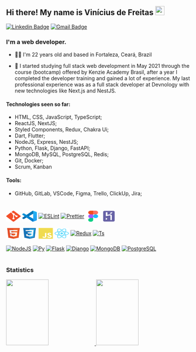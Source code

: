 ## Hi there! My name is Vinícius de Freitas <img src="https://media.giphy.com/media/hvRJCLFzcasrR4ia7z/giphy.gif" width="25px" height="25px"></a>

[![Linkedin Badge](https://img.shields.io/badge/-LinkedIn-blue?style=flat-square&logo=Linkedin&logoColor=white&link=https://www.linkedin.com/in/vinicius-de-freitas/)](https://www.linkedin.com/in/vinicius-de-freitas/)
[![Gmail Badge](https://img.shields.io/badge/-Gmail-red?style=flat-square&logo=Gmail&logoColor=white&link=mailto:viniciusfreitas.1.4.4@gmail.com)](mailto:viniciusfreitas.1.4.4@gmail.com) 

### I'm a web developer.

- 🙋‍♂️ I'm 22 years old and based in Fortaleza, Ceará, Brazil

- 📖 I started studying full stack web development in May 2021 through the course (bootcamp) offered by Kenzie Academy Brasil, after a year I completed the developer training and gained a lot of experience. My last professional experience was as a full stack developer at Devnology with new technologies like Next.js and NestJS.

#### Technologies seen so far: 
 - HTML, CSS, JavaScript, TypeScript;
 - ReactJS, NextJS;
 - Styled Components, Redux, Chakra Ui;
 - Dart, Flutter;
 - NodeJS, Express, NestJS;
 - Python, Flask, Django, FastAPI;
 - MongoDB, MySQL, PostgreSQL, Redis;
 - Git, Docker;
 - Scrum, Kanban

#### Tools:
- GitHub, GitLab, VSCode, Figma, Trello, ClickUp, Jira;

#

<div style="display: inline_block">
 <a href="https://git-scm.com/" title="Git"><img align="center" alt="Git" height="30px" width="40px" src="https://raw.githubusercontent.com/devicons/devicon/master/icons/git/git-original.svg"></a>
 <a href="https://code.visualstudio.com/" title="Visual Studio Code"><img align="center" alt="Visual Studio Code" height="30px" width="40px" src="https://raw.githubusercontent.com/devicons/devicon/master/icons/vscode/vscode-original.svg"></a>
 <a href="https://eslint.org/" title="ESLint"><img align="center" alt="ESLint" height="30px" width="40px" src="https://github.com/tomchen/stack-icons/blob/master/logos/eslint.svg" ></a>
<a href="https://prettier.io/" title="Prettier"><img align="center" alt="Prettier" height="30px" width="40px" src="https://github.com/tomchen/stack-icons/blob/master/logos/prettier.svg" ></a>
 <a href="http://figma.com" title="Figma"><img align="center" alt="Figma" height="30px" width="40px" src="https://raw.githubusercontent.com/devicons/devicon/master/icons/figma/figma-original.svg"></a>
 <a href="http://www.heroku.com" title="Heroku"><img align="center" alt="Heroku" height="30px" width="40px" src="https://raw.githubusercontent.com/devicons/devicon/master/icons/heroku/heroku-plain.svg"></a>
 </div>
<div style="display: inline_block"><br>
  <a href="https://www.w3.org/TR/html5/" title="HTML5"><img align="center" alt="HTML" height="30" width="40" src="https://raw.githubusercontent.com/devicons/devicon/master/icons/html5/html5-original.svg"></a>
  <a href="https://www.w3.org/TR/CSS/" title="CSS3"><img align="center" alt="CSS3" height="30" width="40" src="https://raw.githubusercontent.com/devicons/devicon/master/icons/css3/css3-original.svg"></a>
  <a href="https://developer.mozilla.org/en-US/docs/Web/JavaScript" title="JavaScript"><img align="center" alt="Js" height="30" width="40" src="https://raw.githubusercontent.com/devicons/devicon/master/icons/javascript/javascript-plain.svg"></a>
  <a href="https://reactjs.org/" title="React"><img align="center" alt="React" height="30" width="40" src="https://raw.githubusercontent.com/devicons/devicon/master/icons/react/react-original.svg"></a>
 <a href="https://redux.js.org/" title="Redux"><img align="center" alt="Redux" height="40px" width="30px" src="https://github.com/tomchen/stack-icons/blob/master/logos/redux.svg" ></a>
  <a href="https://www.typescriptlang.org/" title="Typescript"><img align="center" alt="Ts" height="30" width="40" src="https://cdn.jsdelivr.net/gh/devicons/devicon/icons/typescript/typescript-original.svg" /></a>
</div>
  
<div style="display: inline_block"><br>
 <a href="https://nodejs.org/en/" title="NodeJS"><img align="center" alt="NodeJS" height="30" width="40" src="https://cdn.jsdelivr.net/gh/devicons/devicon/icons/nodejs/nodejs-original.svg" /></a>
  <a href="https://www.python.org/" title="Python"><img align="center" alt="Py" height="30" width="40" src="https://cdn.jsdelivr.net/gh/devicons/devicon/icons/python/python-original.svg" /></a>
  <a href="https://flask.palletsprojects.com/en/2.1.x/" title="Flask"><img align="center" alt="Flask" height="30" width="40" src="https://cdn.jsdelivr.net/gh/devicons/devicon/icons/flask/flask-original.svg" /></a>
  <a href="https://www.djangoproject.com/" title="Django"><img align="center" alt="Django" height="40" width="50" src="https://icongr.am/devicon/django-plain.svg?color=7fffd4"/></a>
  <a href="https://www.mongodb.org/" title="MongoDB"><img align="center" alt="MongoDB" height="30" width="40" src="https://cdn.jsdelivr.net/gh/devicons/devicon/icons/mongodb/mongodb-original.svg" /></a>
  <a href="https://www.postgresql.org/" title="PostgreSQL"><img align="center" alt="PostgreSQL" height="30" width="40" src="https://cdn.jsdelivr.net/gh/devicons/devicon/icons/postgresql/postgresql-original.svg" /></a>
</div>

#

### Statistics

<div style="display: inline_block">
  <a href="https://github.com/Vinicius2m/">
  <img width="48%" height="180em" src="https://github-readme-stats.vercel.app/api?username=Vinicius2m&show_icons=true&theme=tokyonight&include_all_commits=true&count_private=true"/>
  <img width="48%" height="180em" src="https://github-readme-stats.vercel.app/api/top-langs/?username=Vinicius2m&layout=compact&langs_count=7&theme=tokyonight"/>
</div>
  
  ##
  
<!--  ![Vinícius de Freitas github activity graph](https://activity-graph.herokuapp.com/graph?username=Vinicius2m&theme=react-dark)
 
